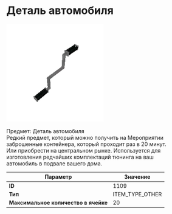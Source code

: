 # Деталь автомобиля

![Item Image](../img/1109.webp?raw=true)

Предмет: Деталь автомобиля<br>Редкий предмет, который можно получить на Мероприятии<br>заброшенные контейнера, который проходит раз в 20 минут.<br>Или приобрести на центральном рынке. Используется для<br>изготовления редчайших комплектаций тюнинга на ваш<br>автомобиль в подвале вашего дома.


| Параметр | Значение |
|----------|----------|
| **ID** | 1109 |
| **Тип** | ITEM_TYPE_OTHER |
| **Максимальное количество в ячейке** | 20 |

